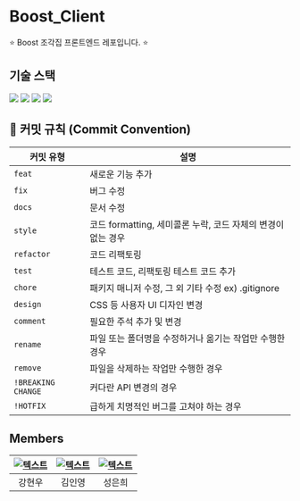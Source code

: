# Boost_Client
⭐ Boost 조각집 프론트엔드 레포입니다. ⭐


## 기술 스택
<img src="https://img.shields.io/badge/html5-%23E34F26.svg?&style=for-the-badge&logo=html5&logoColor=white" /> <img src="https://img.shields.io/badge/CSS3-1572B6?style=for-the-badge&logo=css3&logoColor=white" /> <img src="https://img.shields.io/badge/JavaScript-F7DF1E?style=for-the-badge&logo=JavaScript&logoColor=white" /> <img src="https://img.shields.io/badge/React-20232A?style=for-the-badge&logo=react&logoColor=61DAFB" />

## 🚀 커밋 규칙 (Commit Convention)

| 커밋 유형  | 설명 |
|------------|-------------------------------------------|
| `feat`     | 새로운 기능 추가 |
| `fix`      | 버그 수정 |
| `docs`     | 문서 수정 |
| `style`    | 코드 formatting, 세미콜론 누락, 코드 자체의 변경이 없는 경우 |
| `refactor` | 코드 리팩토링 |
| `test`     | 테스트 코드, 리팩토링 테스트 코드 추가 |
| `chore`    | 패키지 매니저 수정, 그 외 기타 수정 ex) .gitignore |
| `design`   | CSS 등 사용자 UI 디자인 변경 |
| `comment`  | 필요한 주석 추가 및 변경 |
| `rename`   | 파일 또는 폴더명을 수정하거나 옮기는 작업만 수행한 경우 |
| `remove`   | 파일을 삭제하는 작업만 수행한 경우 |
| `!BREAKING CHANGE` | 커다란 API 변경의 경우 |
| `!HOTFIX`  | 급하게 치명적인 버그를 고쳐야 하는 경우 |


## Members
| [![텍스트](https://avatars.githubusercontent.com/u/156151246?v=4)](https://github.com/hyunw-kang) | [![텍스트](https://avatars.githubusercontent.com/u/175480557?v=4)](https://github.com/inyouxg) | [![텍스트](https://avatars.githubusercontent.com/u/155604441?v=4)](https://github.com/eunhseong) |
|:---:|:---:|:---:|
| 강현우 | 김인영 | 성은희 |
